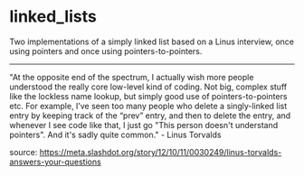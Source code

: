 # linked_lists

Two implementations of a  simply linked list based on a Linus interview, once using pointers and once using pointers-to-pointers.

-------------------------------------------------------------------------------------------------------------------------------
"At the opposite end of the spectrum, I actually wish more people understood the really core low-level kind of coding. Not big, complex stuff like the lockless name lookup, but simply good use of pointers-to-pointers etc. For example, I’ve seen too many people who delete a singly-linked list entry by keeping track of the “prev” entry, and then to delete the entry, and whenever I see code like that, I just go "This person doesn't understand pointers". And it's sadly quite common." - Linus Torvalds

source: https://meta.slashdot.org/story/12/10/11/0030249/linus-torvalds-answers-your-questions
